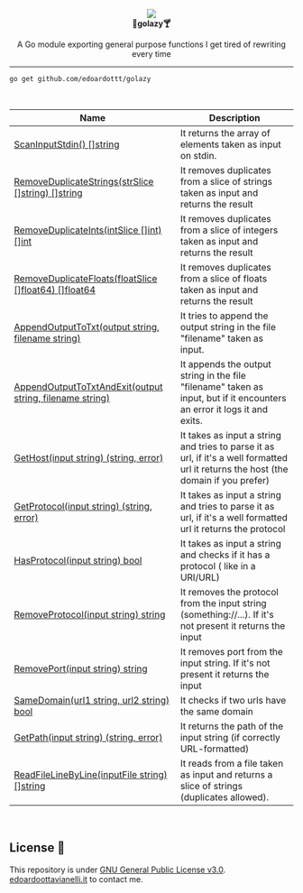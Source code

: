<p align="center">
  <img src="https://github.com/edoardottt/images/blob/main/golazy/golazy.png"><br>
  <b align="center">🌴golazy🍸</b><br>
  <p align="center">A Go module exporting general purpose functions I get tired of rewriting every time</p>
</p>


----------

```
go get github.com/edoardottt/golazy
```
<br>

| Name | Description | 
| ----- | ------ |
| [ScanInputStdin() []string](https://github.com/edoardottt/golazy/blob/main/golazy.go#L39) | It returns the array of elements taken as input on stdin. |
| [RemoveDuplicateStrings(strSlice []string) []string](https://github.com/edoardottt/golazy/blob/main/golazy.go#L55) | It removes duplicates from a slice of strings taken as input and returns the result |
| [RemoveDuplicateInts(intSlice []int) []int](https://github.com/edoardottt/golazy/blob/main/golazy.go#L69) | It removes duplicates from a slice of integers taken as input and returns the result |
| [RemoveDuplicateFloats(floatSlice []float64) []float64](https://github.com/edoardottt/golazy/blob/main/golazy.go#L83) | It removes duplicates from a slice of floats taken as input and returns the result | 
| [AppendOutputToTxt(output string, filename string)](https://github.com/edoardottt/golazy/blob/main/golazy.go#L97) | It tries to append the output string in the file "filename" taken as input. |
| [AppendOutputToTxtAndExit(output string, filename string)](https://github.com/edoardottt/golazy/blob/main/golazy.go#L111) | It appends the output string in the file "filename" taken as input, but if it encounters an error it logs it and exits. |
| [GetHost(input string) (string, error)](https://github.com/edoardottt/golazy/blob/main/golazy.go#L129) | It takes as input a string and tries to parse it as url, if it's a well formatted url it returns the host (the domain if you prefer) |
| [GetProtocol(input string) (string, error)](https://github.com/edoardottt/golazy/blob/main/golazy.go#L141) | It takes as input a string and tries to parse it as url, if it's a well formatted url it returns the protocol |
| [HasProtocol(input string) bool](https://github.com/edoardottt/golazy/blob/main/golazy.go#L152) | It takes as input a string and checks if it has a protocol ( like in a URI/URL) |
| [RemoveProtocol(input string) string](https://github.com/edoardottt/golazy/blob/main/golazy.go#L160) | It removes the protocol from the input string (something://...). If it's not present it returns the input |
| [RemovePort(input string) string](https://github.com/edoardottt/golazy/blob/main/golazy.go#L170) | It removes port from the input string. If it's not present it returns the input |
| [SameDomain(url1 string, url2 string) bool](https://github.com/edoardottt/golazy/blob/main/golazy.go#L179) | It checks if two urls have the same domain |
| [GetPath(input string) (string, error)](https://github.com/edoardottt/golazy/blob/main/golazy.go#L196) | It returns the path of the input string (if correctly URL-formatted) |
| [ReadFileLineByLine(inputFile string) []string](https://github.com/edoardottt/golazy/blob/main/golazy.go#L206) | It reads from a file taken as input and returns a slice of strings (duplicates allowed). |

<br>

License 📝
-------

This repository is under [GNU General Public License v3.0](https://github.com/edoardottt/golazy/blob/main/LICENSE).  
[edoardoottavianelli.it](https://www.edoardoottavianelli.it) to contact me.
